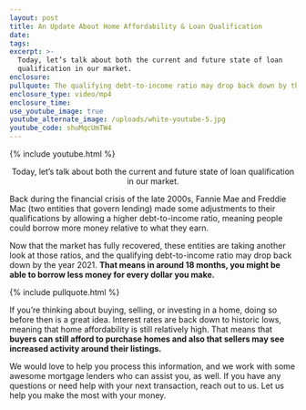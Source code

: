 ```yaml
---
layout: post
title: An Update About Home Affordability & Loan Qualification
date:
tags:
excerpt: >-
  Today, let’s talk about both the current and future state of loan
  qualification in our market.
enclosure:
pullquote: The qualifying debt-to-income ratio may drop back down by the year 2021.
enclosure_type: video/mp4
enclosure_time:
use_youtube_image: true
youtube_alternate_image: /uploads/white-youtube-5.jpg
youtube_code: shuMqcUmTW4
---
```


{% include youtube.html %} <center>Today, let’s talk about both the current and future state of loan qualification in our market.</center>

Back during the financial crisis of the late 2000s, Fannie Mae and Freddie Mac (two entities that govern lending) made some adjustments to their qualifications by allowing a higher debt-to-income ratio, meaning people could borrow more money relative to what they earn.

Now that the market has fully recovered, these entities are taking another look at those ratios, and the qualifying debt-to-income ratio may drop back down by the year 2021. **That means in around 18 months, you might be able to borrow less money for every dollar you make.**

{% include pullquote.html %}

If you’re thinking about buying, selling, or investing in a home, doing so before then is a great idea. Interest rates are back down to historic lows, meaning that home affordability is still relatively high. That means that **buyers can still afford to purchase homes and also that sellers may see increased activity around their listings.**

We would love to help you process this information, and we work with some awesome mortgage lenders who can assist you, as well. If you have any questions or need help with your next transaction, reach out to us. Let us help you make the most with your money.<br>&nbsp;